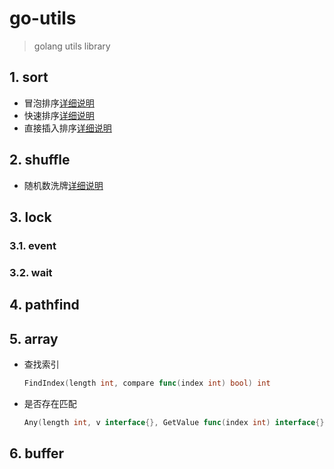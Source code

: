 # go-utils

> golang utils library

## 1. sort

- 冒泡排序[详细说明](https://blog.csdn.net/yimtcode/article/details/109167697)
- 快速排序[详细说明](https://blog.csdn.net/yimtcode/article/details/109545528)
- 直接插入排序[详细说明](https://blog.csdn.net/yimtcode/article/details/109709782)

## 2. shuffle

- 随机数洗牌[详细说明](https://blog.csdn.net/yimtcode/article/details/110755173)

## 3. lock

### 3.1. event

### 3.2. wait

## 4. pathfind

## 5. array

- 查找索引

  ```go
  FindIndex(length int, compare func(index int) bool) int
  ```

- 是否存在匹配

  ```go
  Any(length int, v interface{}, GetValue func(index int) interface{}) bool
  ```

## 6. buffer

